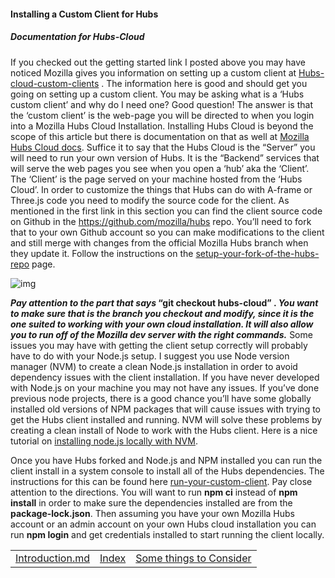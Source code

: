 #### **Installing a Custom Client for Hubs**

##### Documentation for Hubs-Cloud

If you checked out the getting started link I posted above you may have noticed Mozilla gives you information on setting up a custom client at [Hubs-cloud-custom-clients](https://hubs.mozilla.com/docs/hubs-cloud-custom-clients.html) .  The information here is good and should get you going on setting up a custom client.  You may be asking what is a ‘Hubs custom client’ and why do I need one?  Good question! The answer is that the ‘custom client’ is the web-page you will be directed to when you login into a Mozilla Hubs Cloud Installation.  Installing Hubs Cloud is beyond the scope of this article but there is documentation on that as well at [Mozilla Hubs Cloud docs](https://hubs.mozilla.com/docs/hubs-cloud-intro.html).  Suffice it to say that the Hubs Cloud is the “Server” you will need to run your own version of Hubs.  It is the “Backend” services that will serve the web pages you see when you open a ‘hub’ aka the ‘Client’.  The ‘Client’ is the page served on your machine hosted from the ‘Hubs Cloud’.  In order to customize the things that Hubs can do with A-frame or Three.js code you need to modify the source code for the client.  As mentioned in the first link in this section you can find the client source code on Github in the https://github.com/mozilla/hubs repo.  You’ll need to fork that to your own Github account so you can make modifications to the client and still merge with changes from the official Mozilla Hubs branch when they update it.  Follow the instructions on the [setup-your-fork-of-the-hubs-repo](https://hubs.mozilla.com/docs/hubs-cloud-custom-clients.html#setup-your-fork-of-the-hubs-repo) page. 



![img](https://lh6.googleusercontent.com/7UVDxTDuGdr2RW7FcQZFj7O9PuchHZDFu5MHL41DmiQOWZc6OohDr-unFLNGyzYBzLqs8cVdFq6O-cxuD7vxOvSAaL_7vIzZj4Mom5uob7tFIrcpQBAnRG-hNuThb771wQOjmvp-)





***Pay attention to the part that says* “git checkout hubs-cloud” . *You want to make sure that is the branch you checkout and modify, since it is the one suited to working with your own cloud installation. It will also allow you to run off of the Mozilla dev server with the right commands.*** Some issues you may have with getting the client setup correctly will probably have to do with your Node.js setup.  I suggest you use Node version manager (NVM) to create a clean Node.js installation in order to avoid dependency issues with the client installation.  If you have never developed with Node.js on your machine you may not have any issues.  If you’ve done previous node projects, there is a good chance you’ll have some globally installed old versions of NPM packages that will cause issues with trying to get the Hubs client installed and running.  NVM will solve these problems by creating a clean install of Node to work with the Hubs client.  Here is a nice tutorial on [installing node.js locally with NVM](https://heynode.com/tutorial/install-nodejs-locally-nvm).

Once you have Hubs forked and Node.js and NPM installed you can run the client install in a system console to install all of the Hubs dependencies.  The instructions for this can be found here [run-your-custom-client](https://hubs.mozilla.com/docs/hubs-cloud-custom-clients.html#run-your-custom-client).  Pay close attention to the directions.  You will want to run **npm ci** instead of **npm install** in order to make sure the dependencies installed are from the **package-lock.json**.  Then assuming you have your own Mozilla Hubs account or an admin account on your own Hubs cloud installation you can run **npm login** and get credentials installed to start running the client locally. 

|                                    |                                  |                                                    |
| :--------------------------------- | :------------------------------: | -------------------------------------------------: |
| [Introduction.md](Introduction.md) | [Index](CustomizinghubsTitle.md) | [Some things to Consider](SomethingstoConsider.md) |